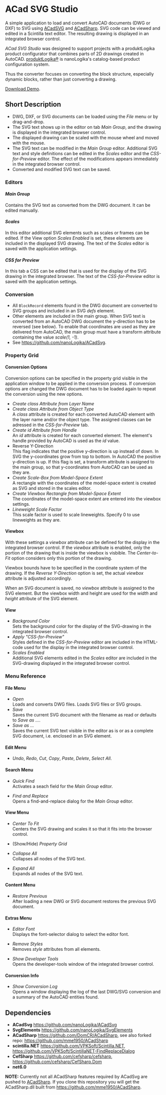 # ACad SVG Studio

A simple application to load and convert AutoCAD documents (DWG or DXF) to SVG using [ACadSVG](https://github.com/nanoLogika/ACadSvg) and [ACadSharp](https://github.com/DomCR/ACadSharp). 
SVG code can be viewed and edited in a Scintilla text editor. The resulting drawing is displayed in an integrated browser control.

*ACad SVG Studio* was designed to support projects with a produktLogika product configurator
that combines parts of 2D drawings created in AutoCAD. [produktLogika&#174;](https://www.nanologika.de/produktkonfigurator/) is nanoLogika's catalog-based product configuration system.

Thus the converter focuses on converting the block structure, especially dynamic blocks, rather than just converting a drawing.

[Download Demo](https://github.com/nanoLogika/ACadSvgStudio/releases/tag/v0.3.0_Demo).

## Short Description
* DWG, DXF, or SVG documents can be loaded using the *File* menu or by drag-and-drop.
* The SVG text shows up in the editor on tab *Main Group*, and the drawing is displayed in the integrated browser control.
* The displayed drawing can be scaled with the mouse wheel and moved with the mouse.
* The SVG text can be modified in the *Main Group* editor. Additional SVG text and style definitions can be edited in the *Scales* editor and the *CSS-for-Preview* editor. The effect of the modifications appears immediately in the integrated browser control.
* Converted and modified SVG text can be saved.

### Editors
#### *Main Group*
Contains the SVG text as converted from the DWG document. It can be edited manually.

#### *Scales*
In this editor additional SVG elements such as scales or frames can be edited. If the View option *Scales Enabled* is set, these elements are included in the displayed SVG drawing. The text of the *Scales* editor is saved with the application settings.

#### *CSS for Preview*
In this tab a CSS can be edited that is used for the display of the SVG drawing in the integrated browser. The text of the *CSS-for-Preview* editor is saved with the application settings.

### Conversion
* All ```BlockRecord``` elements found in the DWG document are converted to SVG groups and included in an SVG *defs* element.
* Other elements are included in the main group. When SVG text is converted from an AutoCAD DWG document the y-direction has to be reversed (see below). To enable that coordinates are used as they are delivered from AutoCAD, the main group must have a transform attribute containing the value *scale(1, -1)*.
* See https://github.com/nanoLogika/ACadSvg.

### Property Grid
#### Conversion Options
Conversion options can be specified in the property grid visible in the application window to be applied in the conversion process. If conversion options are changed the DWG document has to be loaded again to repeat the conversion using the new options.
* *Create class Attribute from Layer Name*
* *Create class Attribute from Object Type*<br>
  A *class* attribute is created for each converted AutoCAD element with the layer name and/or the object type. The assigned classes can be adressed in the *CSS-for-Preview* tab.
* *Create id Attribute from Handle*<br>
  An *id* attribute is created for each converted element. The element's handle provided by AutoCAD is used as the *id* value.
* Reverse Y-Direction<br>
  This flag indicates that the positive y-direction is up instead of down.
  In SVG the y-coordinates grow from top to bottom. In AutoCAD the positive y-direction is up. If this flag is set, a transform attribute is assigned to the main group, so that y-coordinates from AutoCAD can be used as they are.
* *Create Scale-Box from Model-Space Extent*<br>
  A rectangle with the coordinates of the model-space extent is created as SVG and stored in the scales editor.
* *Create Viewbox Rectangle from Model-Space Extent*<br>
  The coordinates of the model-space extent are entered into the viewbox settings.
* *Lineweight Scale Factor*<br>
  This scale factor is used to scale lineweights. Specify 0 to use lineweights as they are.

#### Viewbox
With these settings a *viewbox* attribute can be defined for the display in the integrated browser control. If the *viewbox* attribute is enabled, only the portion of the drawing that is inside the viewbox is visbible. The *Center-to-Fit* option considers only this portion of the drawing.

Viewbox bounds have to be specified in the coordinate system of the drawing. If the *Reverse Y-Direction* option is set, the actual *viewbox* attribute is adjusted accordingly.

When an SVG document is saved, no *viewbox* attribute is assigned to the SVG element. But the viewbox width and height are used for the *width* and *height* attribute of the SVG element.

#### View
* *Background Color*<br>
  Sets the background color for the display of the SVG-drawing in the integrated browser control.
* *Apply "CSS-for-Preview"*<br>
  Styles defined in the *CSS-for-Preview* editor are included in the HTML-code used for the display in the integrated browser control.
* *Scales Enabled*<br>
  Additional SVG elements edited in the *Scales* editor are included in the SVG-drawing displayed in the integrated browser control.

### Menu Reference

#### File Menu
* *Open*<br>
  Loads and converts DWG files. Loads SVG files or SVG groups.
* *Save*<br>
  Saves the current SVG document with the filename as read or defaults to *Save as ...*.
* *Save as ...*<br>
  Saves the current SVG text visible in the editor as is or as a complete SVG document, i.e. enclosed in an SVG element.

#### Edit Menu
* *Undo*, *Redo*, *Cut*, *Copy*, *Paste*, *Delete*, *Select All*.

#### Search Menu
* *Quick Find*<br>
  Activates a seach field for the *Main Group* editor.

* *Find and Replace*<br>
  Opens a find-and-replace dialog for the *Main Group* editor.

#### View Menu
* *Center To Fit*<br>
  Centers the SVG drawing and scales it so that it fits into the browser control.
  
* (Show/Hide) *Property Grid*<br>

* *Collapse All*<br>
  Collapses all nodes of the SVG text.
  
* *Expand All*<br>
  Expands all nodes of the SVG text.
  
#### Content Menu
* *Restore Previous*<br>
  After loading a new DWG or SVG document restores the previous SVG document.
  
#### Extras Menu
* *Editor Font*<br>
  Displays the font-selector dialog to select the editor font.

* *Remove Styles*<br>
  Removes *style* attributes from all elements.

* *Show Developer Tools*<br>
  Opens the developer-tools window of the integrated browser control.

#### Conversion Info
* *Show Conversion Log*<br>
  Opens a window displaying the log of the last DWG/SVG conversion and a summary of the AutoCAD entities found.

## Dependencies
* **ACadSvg** https://github.com/nanoLogika/ACadSvg
* **SvgElements** https://github.com/nanoLogika/SvgElements
* **ACadSharp** https://github.com/DomCR/ACadSharp, see also forked repo: https://github.com/mme1950/ACadSharp
* **scintilla.NET** https://github.com/VPKSoft/Scintilla.NET, https://github.com/VPKSoft/ScintillaNET-FindReplaceDialog
* **CefSharp** https://github.com/cefsharp/cefsharp, https://github.com/cefsharp/CefSharp.Dom
* **net6.0**

**NOTE:** Currently not all ACadSharp features required by ACadSvg are pushed to [ACadSharp](https://github.com/DomCR/ACadSharp).
If you clone this repository you will get the ACadSharp.dll built from https://github.com/mme1950/ACadSharp.
<!--
## Known issues
-->

